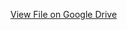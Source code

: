 [View File on Google Drive](https://drive.google.com/file/d/1Aln061DnK6yNgbs3wZfb4ZkWX3-8a-NZ/view?usp=sharing)
